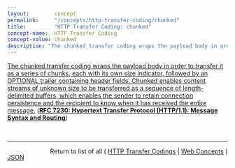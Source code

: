 ```yaml
---
layout:        concept
permalink:     "/concepts/http-transfer-coding/chunked"
title:         "HTTP Transfer Coding: chunked"
concept-name:  HTTP Transfer Coding
concept-value: chunked
description: "The chunked transfer coding wraps the payload body in order to transfer it as a series of chunks, each with its own size indicator, followed by an OPTIONAL trailer containing header fields.  Chunked enables content streams of unknown size to be transferred as a sequence of length-delimited buffers, which enables the sender to retain connection persistence and the recipient to know when it has received the entire message."
---
```


[The chunked transfer coding wraps the payload body in order to transfer it as a series of chunks, each with its own size indicator, followed by an OPTIONAL trailer containing header fields.  Chunked enables content streams of unknown size to be transferred as a sequence of length-delimited buffers, which enables the sender to retain connection persistence and the recipient to know when it has received the entire message.](https://datatracker.ietf.org/doc/html/rfc7230#section-4.1 "Read documentation for HTTP Transfer Coding &#34;chunked&#34;") (**[RFC 7230: Hypertext Transfer Protocol (HTTP/1.1): Message Syntax and Routing](/specs/IETF/RFC/7230 "The Hypertext Transfer Protocol (HTTP) is an application-level protocol for distributed, collaborative, hypertext information systems. HTTP has been in use by the World Wide Web global information initiative since 1990. This document provides an overview of HTTP architecture and its associated terminology, defines the &#34;http&#34; and &#34;https&#34; Uniform Resource Identifier (URI) schemes, defines the HTTP/1.1 message syntax and parsing requirements, and describes general security concerns for implementations.")**)

<br/>
<hr/>

<p style="float : left"><a href="./chunked.json" title="JSON representing this particular Web Concept value">JSON</a></p>
<p style="text-align: right">Return to list of all ( <a href="../http-transfer-coding/">HTTP Transfer Codings</a> | <a href="../">Web Concepts</a> )</p>
